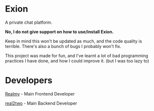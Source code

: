 # Exion

A private chat platform. 

**No, I do not give support on how to use/install Exion.**

Keep in mind this won't be updated as much, and the code quality is terrible. There's also a bunch of bugs I probably won't fix.

This project was made for fun, and I've learnt a lot of bad programming practices I have done, and how I could improve it. (but I was too lazy to)

# Developers

[Realmy](https://github.com/ItsRealmy) - Main Frontend Developer

[real2two](https://github.com/real2two) - Main Backend Developer
